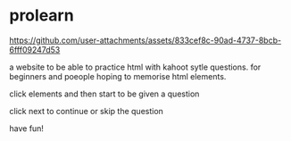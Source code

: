 # prolearn

https://github.com/user-attachments/assets/833cef8c-90ad-4737-8bcb-6fff09247d53

a website to be able to practice html with kahoot sytle questions. for beginners and poeople hoping to memorise html elements. 

click elements and then start to be given a question

click next to continue or skip the question 

have fun!
